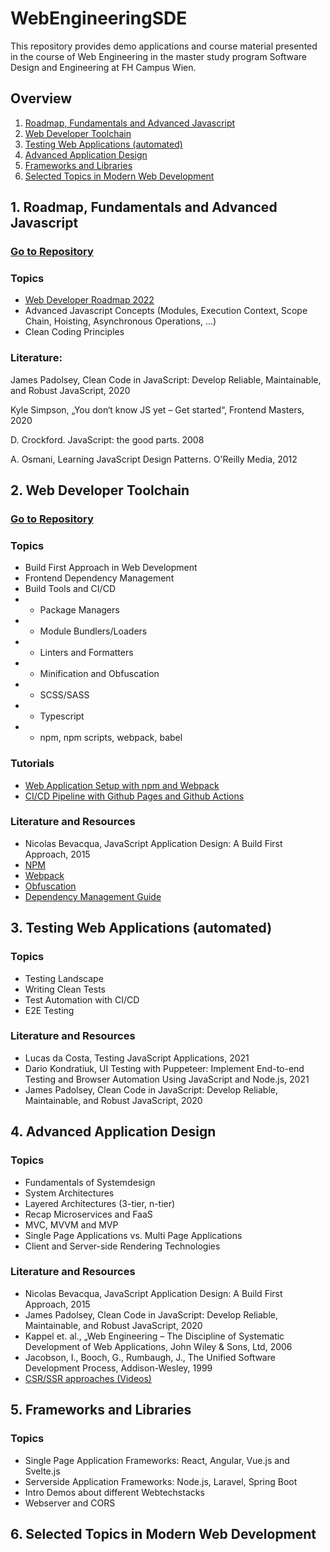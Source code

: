 # WebEngineeringSDE
This repository provides demo applications and course material presented in the course of Web Engineering in the master study program Software Design and Engineering at FH Campus Wien.

## Overview
1. [Roadmap, Fundamentals and Advanced Javascript](#fundamentals)
2. [Web Developer Toolchain](#toolchain)
3. [Testing Web Applications (automated)](#testing)
4. [Advanced Application Design](#architectures)
5. [Frameworks and Libraries](#frameworks)
6. [Selected Topics in Modern Web Development](#trends)


## <a name="fundamentals">1. Roadmap, Fundamentals and Advanced Javascript</a>
### [Go to Repository](https://github.com/leonardo1710/WebEngineeringSDE/tree/main/1RoadmapAndFundamentals)

### Topics
* [Web Developer Roadmap 2022](https://github.com/kamranahmedse/developer-roadmap)
* Advanced Javascript Concepts (Modules, Execution Context, Scope Chain, Hoisting, Asynchronous Operations, ...)
* Clean Coding Principles

### Literature:
James Padolsey, Clean Code in JavaScript: Develop Reliable, Maintainable, and Robust JavaScript, 2020

Kyle Simpson, „You don‘t know JS yet – Get started“, Frontend Masters, 2020

D. Crockford. JavaScript: the good parts. 2008

A. Osmani, Learning JavaScript Design Patterns. O'Reilly Media, 2012


## <a toolchain="toolchain">2. Web Developer Toolchain</a>
### [Go to Repository](https://github.com/leonardo1710/WebEngineeringSDE/tree/main/2WebDeveloperToolchain)

### Topics

* Build First Approach in Web Development
* Frontend Dependency Management
* Build Tools and CI/CD
* * Package Managers
* * Module Bundlers/Loaders
* * Linters and Formatters
* * Minification and Obfuscation
* * SCSS/SASS
* * Typescript
* * npm, npm scripts, webpack, babel

### Tutorials
* [Web Application Setup with npm and Webpack](https://github.com/leonardo1710/WebEngineeringSDE/wiki/2-Web-Application-Setup-with-npm-and-Webpack) 
* [CI/CD Pipeline with Github Pages and Github Actions](https://github.com/leonardo1710/WebEngineeringSDE/wiki/3.3-CI-CD-Pipeline-with-Github-Pages-and-Github-Actions-(Tutorial))

### Literature and Resources
<ul>
    <li>Nicolas Bevacqua, JavaScript Application Design: A Build First Approach, 2015</li>
    <li><a href="https://www.npmjs.com/">NPM</a></li>
    <li><a href="https://webpack.js.org/">Webpack</a></li>
    <li><a href="https://medium.com/weekly-webtips/code-obfuscation-in-javascript-8c58757ec30b">Obfuscation</a></li>
    <li><a href="https://webdesign.tutsplus.com/tutorials/a-guide-to-dependency-management-in-front-end-development--cms-33963">Dependency Management Guide</a></li>
</ul>

## <a toolchain="architectures">3. Testing Web Applications (automated)</a>

### Topics
* Testing Landscape
* Writing Clean Tests
* Test Automation with CI/CD
* E2E Testing

### Literature and Resources

* Lucas da Costa, Testing JavaScript Applications, 2021
* Dario Kondratiuk, UI Testing with Puppeteer: Implement End-to-end Testing and Browser Automation Using JavaScript and Node.js, 2021
* James Padolsey, Clean Code in JavaScript: Develop Reliable, Maintainable, and Robust JavaScript, 2020

## <a toolchain="frameworks">4. Advanced Application Design</a>

### Topics

* Fundamentals of Systemdesign
* System Architectures
* Layered Architectures (3-tier, n-tier)
* Recap Microservices and FaaS
* MVC, MVVM and MVP
* Single Page Applications vs. Multi Page Applications
* Client and Server-side Rendering Technologies

### Literature and Resources

* Nicolas Bevacqua, JavaScript Application Design: A Build First Approach, 2015
* James Padolsey, Clean Code in JavaScript: Develop Reliable, Maintainable, and Robust JavaScript, 2020
* Kappel et. al., „Web Engineering – The Discipline of Systematic Development of Web Applications, John Wiley & Sons, Ltd, 2006
* Jacobson, I., Booch, G., Rumbaugh, J., The Unified Software Development Process, Addison-Wesley, 1999
* [CSR/SSR approaches (Videos)](https://www.youtube.com/channel/UCZmc-euU6NuxQPQx5sgstlA)

## <a toolchain="ux">5. Frameworks and Libraries</a>

### Topics

* Single Page Application Frameworks: React, Angular, Vue.js and Svelte.js
* Serverside Application Frameworks: Node.js, Laravel, Spring Boot
* Intro Demos about different Webtechstacks
* Webserver and CORS

## <a toolchain="trends">6. Selected Topics in Modern Web Development</a>


